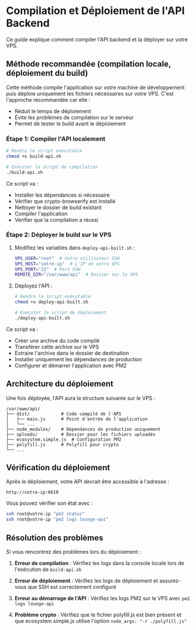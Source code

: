 # Compilation et Déploiement de l'API Backend

Ce guide explique comment compiler l'API backend et la déployer sur votre VPS.

## Méthode recommandée (compilation locale, déploiement du build)

Cette méthode compile l'application sur votre machine de développement puis déploie uniquement les fichiers nécessaires sur votre VPS. C'est l'approche recommandée car elle :
- Réduit le temps de déploiement
- Évite les problèmes de compilation sur le serveur
- Permet de tester le build avant le déploiement

### Étape 1: Compiler l'API localement

```bash
# Rendre le script exécutable
chmod +x build-api.sh

# Exécuter le script de compilation
./build-api.sh
```

Ce script va :
- Installer les dépendances si nécessaire
- Vérifier que crypto-browserify est installé
- Nettoyer le dossier de build existant
- Compiler l'application
- Vérifier que la compilation a réussi

### Étape 2: Déployer le build sur le VPS

1. Modifiez les variables dans `deploy-api-built.sh` :
   ```bash
   VPS_USER="root"  # Votre utilisateur SSH
   VPS_HOST="votre-ip"  # L'IP de votre VPS
   VPS_PORT="22"  # Port SSH
   REMOTE_DIR="/var/www/api"  # Dossier sur le VPS
   ```

2. Déployez l'API :
   ```bash
   # Rendre le script exécutable
   chmod +x deploy-api-built.sh
   
   # Exécuter le script de déploiement
   ./deploy-api-built.sh
   ```

Ce script va :
- Créer une archive du code compilé
- Transférer cette archive sur le VPS
- Extraire l'archive dans le dossier de destination
- Installer uniquement les dépendances de production
- Configurer et démarrer l'application avec PM2

## Architecture du déploiement

Une fois déployée, l'API aura la structure suivante sur le VPS :

```
/var/www/api/
├── dist/            # Code compilé de l'API
│   ├── main.js      # Point d'entrée de l'application
│   └── ...
├── node_modules/    # Dépendances de production uniquement
├── uploads/         # Dossier pour les fichiers uploadés
├── ecosystem.simple.js  # Configuration PM2
├── polyfill.js      # Polyfill pour crypto
└── ...
```

## Vérification du déploiement

Après le déploiement, votre API devrait être accessible à l'adresse :
```
http://votre-ip:6610
```

Vous pouvez vérifier son état avec :
```bash
ssh root@votre-ip "pm2 status"
ssh root@votre-ip "pm2 logs lounge-api"
```

## Résolution des problèmes

Si vous rencontrez des problèmes lors du déploiement :

1. **Erreur de compilation** : Vérifiez les logs dans la console locale lors de l'exécution de `build-api.sh`

2. **Erreur de déploiement** : Vérifiez les logs de déploiement et assurez-vous que SSH est correctement configuré

3. **Erreur au démarrage de l'API** : Vérifiez les logs PM2 sur le VPS avec `pm2 logs lounge-api`

4. **Problème crypto** : Vérifiez que le fichier polyfill.js est bien présent et que ecosystem.simple.js utilise l'option `node_args: "-r ./polyfill.js"` 